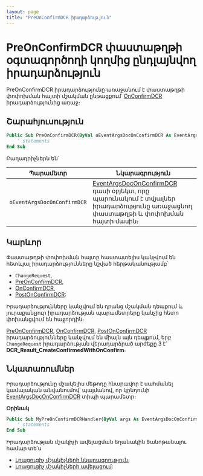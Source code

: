 ```yaml
---
layout: page
title: "PreOnConfirmDCR իրադարձություն"
---
```


# PreOnConfirmDCR փաստաթղթի օգտագործողի կողմից ընդլայնվող իրադարձություն

PreOnConfirmDCR իրադարձությունը առաջանում է փաստաթղթի փոփոխման հայտի մշակման ընթացքում՝ [OnConfirmDCR](../OnConfirmDCR.md) իրադարձությունից առաջ։

## Շարահյուսություն

``` vb
Public Sub PreOnConfirmDCR(ByVal oEventArgsDocOnConfirmDCR As EventArgsDocOnConfirmDCR)  
    ' statements
End Sub
```

Բաղադրիչներն են՝


|Պարամետր|Նկարագրություն|
|--|--|
|`օEventArgsDocOnConfirmDCR`| [EventArgsDocOnConfirmDCR](../UserDefinedHandlers.md#eventargsdoconconfirmdcr-class) դասի օբյեկտ, որը պարունակում է տվյալներ իրադարձությունը առաջացնող փաստաթղթի և փոփոխման հայտի մասին։|


## Կարևոր

Փաստաթղթի փոփոխման հայտը հաստատելիս կանչվում են հետևյալ իրադարձությունները նշված հերթականությամբ՝  
* `ChangeRequest`,
* [PreOnConfirmDCR](PreOnConfirmDCR.md),
* [OnConfirmDCR](../OnConfirmDCR.md),
* [PostOnConfirmDCR](PostOnConfirmDCR.md):

Իրադարձությունները կանչվում են դրանց մշակման դեպքում և յուրաքանչյուր իրադարձության պարամետրերը կանչից հետո փոխանցվում են հաջորդին։

[PreOnConfirmDCR](PreOnConfirmDCR.md), [OnConfirmDCR](../OnConfirmDCR.md), [PostOnConfirmDCR](PostOnConfirmDCR.md) իրադարձությունները կանչվում են միայն այն դեպքում, երբ `ChangeRequest` իրադարձության վերադարձրած արժեքը 3 է` **DCR_Result_CreateConfirmedWithOnConfirm**։

## Նկատառումներ

Իրադարձությունը մշակելիս մեթոդը հնարավոր է սահմանել կամայական անվանումով՝ պայմանով, որ կընդունի [EventArgsDocOnConfirmDCR](../UserDefinedHandlers.md#eventargsdoconconfirmdcr-class) տիպի պարամետր։

**Օրինակ**

``` vb
Public Sub MyPreOnConfirmDCRHandler(ByVal args As EventArgsDocOnConfirmDCR) 
    ' statements
End Sub
```

Իրադարձության մշակիչի ավելացման եղանակին ծանոթանալու համար տե՛ս 
* [Լրացուցիչ մշակիչների նկարագրություն](../UserDefinedHandlers.md),
* [Լրացուցիչ մշակիչների ավելացում](../UserDefinedHandlers.md#մշակիչների-գրանցում):